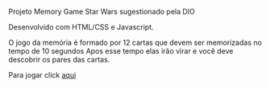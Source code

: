 Projeto Memory Game Star Wars sugestionado pela DIO

Desenvolvido com HTML/CSS e Javascript.

O jogo da memória é formado por 12 cartas que devem ser memorizadas no tempo de 10 segundos
Apos esse tempo elas irão virar e você deve descobrir os pares das cartas.

Para jogar click <a href="https://pamelamarinho.github.io/memory-game/" target="blank">aqui</a>

